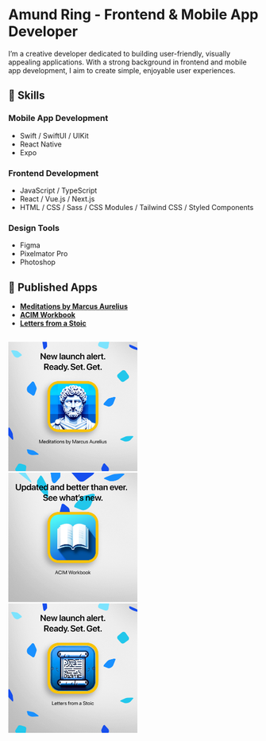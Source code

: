 # Amund Ring - Frontend & Mobile App Developer

I’m a creative developer dedicated to building user-friendly, visually appealing applications. With a strong background in frontend and mobile app development, I aim to create simple, enjoyable user experiences.

## 🚀 Skills

### **Mobile App Development**  
- Swift / SwiftUI / UIKit  
- React Native  
- Expo  

### **Frontend Development**  
- JavaScript / TypeScript  
- React / Vue.js / Next.js  
- HTML / CSS / Sass / CSS Modules / Tailwind CSS / Styled Components  

### **Design Tools**  
- Figma  
- Pixelmator Pro  
- Photoshop  

## 📱 Published Apps

- **[Meditations by Marcus Aurelius](https://apple.co/3Mygopg)**
- **[ACIM Workbook](https://apple.co/4cWbCfY)**
- **[Letters from a Stoic](https://apple.co/3NtfudT)** 

##

<p>
  <a href="https://apple.co/3Mygopg"><img src="./meditations.png" alt="Meditations" width="260" /></a>&nbsp;&nbsp;&nbsp;
  <a href="https://apple.co/4cWbCfY"><img src="./acim.png" alt="ACIM Workbook" width="260" /></a>&nbsp;&nbsp;&nbsp;
  <a href="https://apple.co/3NtfudT"><img src="./letters.png" alt="Letters from a Stoic" width="260" /></a>
</p>
